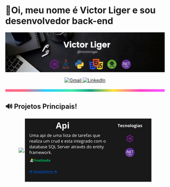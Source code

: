 <h1>👋Oi, meu nome é Victor Liger e sou desenvolvedor back-end</h1>

<p align="center">
    <img src="./assets/Victor Liger (4).png" alt="banner profile" />
</p>

<p align="center">
	<a href="mailto:victor.liger0800@gmail.com">
		<img src="https://img.shields.io/badge/Gmail-D14836?style=for-the-badge&logo=gmail&logoColor=white" alt="Gmail" />
	</a>
	<a href="https://www.linkedin.com/in/victor-liger-a24a77276/">
		<img src="https://img.shields.io/badge/linkedin-%230077B5.svg?style=for-the-badge&logo=linkedin&logoColor=white" alt="LinkedIn" />
	</a>
</p>


<img src="./assets/lineBar.png" width="100%" height="8px"/>

## 🔊 Projetos Principais!

<p align="center">
	<a href="https://github.com/VicLiger/Portf-lioASP.ENT">
		<img align="center" border-radius="15%" src="./assets/Portifólio (1).png" />
	</a>
	<a href="https://github.com/VicLiger/ApiLista">
		<img align="center" src="./assets/Api (1).png" />
	</a>
</p>
